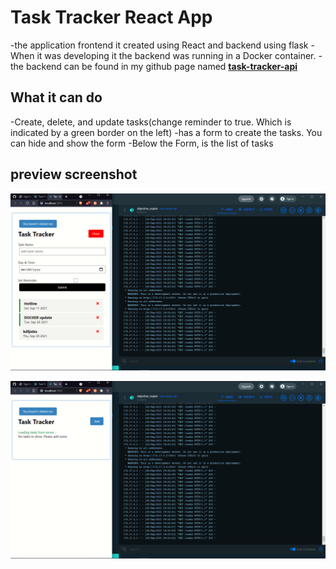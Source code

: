 # Task Tracker React App

-the application frontend it created using React and backend using flask
-When it was developing it the backend was running in a Docker container.
-the backend can be found in my github page named [**task-tracker-api**](https://github.com/mosesborore/flask-api-in-docker)

## What it can do

-Create, delete, and update tasks(change reminder to true. Which is indicated by a green border on the left)
-has a form to create the tasks. You can hide and show the form
-Below the Form, is the list of tasks

## preview screenshot

![app preview](./screenshots/screenshot1.png)

![app preview 2](./screenshots/screenshot2.png)
